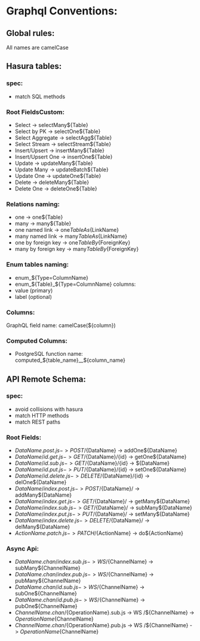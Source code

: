 # Graphql Conventions:
## Global rules:
All names are camelCase

## Hasura tables:
### spec:
- match SQL methods

### Root FieldsCustom:
- Select               -> selectMany${Table}
- Select by PK         -> selectOne${Table}
- Select Aggregate     -> selectAgg${Table}
- Select Stream        -> selectStream${Table}
- Insert/Upsert        -> insertMany${Table}
- Insert/Upsert One    -> insertOne${Table}
- Update               -> updateMany${Table}
- Update Many          -> updateBatch${Table}
- Update One           -> updateOne${Table}
- Delete               -> deleteMany${Table}
- Delete One           -> deleteOne${Table}

### Relations naming:
- one                  -> one${Table}
- many                 -> many${Table}
- one named link       -> one${Table}As${LinkName}
- many named link      -> many${Table}As${LinkName}
- one by foreign key   -> one${Table}By${ForeignKey}
- many by foreign key  -> many${Table}By${ForeignKey}

### Enum tables naming:
- enum_${Type=ColumnName}
- enum_${Table}_${Type=ColumnName}
columns:
- value (primary)
- label (optional)

### Columns:
GraphQL field name: camelCase(${column})

### Computed Columns:
- PostgreSQL function name: computed_${table_name}__${column_name}


## API Remote Schema:
### spec:
- avoid collisions with hasura
- match HTTP methods
- match REST paths

### Root Fields:
- ${DataName}.post.js          -> POST   /${DataName}      -> addOne${DataName}
- ${DataName}/{id}.get.js      -> GET    /${DataName}/{id} -> getOne${DataName} 
- ${DataName}/{id}.sub.js      -> GET    /${DataName}/{id} -> ${DataName} 
- ${DataName}/{id}.put.js      -> PUT    /${DataName}/{id} -> setOne${DataName}
- ${DataName}/{id}.delete.js   -> DELETE /${DataName}/{id} -> delOne${DataName}
- ${DataName}/index.post.js    -> POST   /${DataName}/     -> addMany${DataName}
- ${DataName}/index.get.js     -> GET    /${DataName}/     -> getMany${DataName}
- ${DataName}/index.sub.js     -> GET    /${DataName}/     -> subMany${DataName}
- ${DataName}/index.put.js     -> PUT    /${DataName}/     -> setMany${DataName}
- ${DataName}/index.delete.js  -> DELETE /${DataName}/     -> delMany${DataName}
- ${ActionName}.patch.js       -> PATCH  /${ActionName}    -> do${ActionName}

### Async Api:

- ${DataName}.chan/index.sub.js  -> WS  /${ChannelName}    -> subMany${ChannelName}
- ${DataName}.chan/index.pub.js  -> WS  /${ChannelName}    -> pubMany${ChannelName}
- ${DataName}.chan/{id}.sub.js   -> WS  /${ChannelName}    -> subOne${ChannelName}
- ${DataName}.chan/{id}.pub.js   -> WS  /${ChannelName}    -> pubOne${ChannelName}
- ${ChannelName}.chan/${OperationName}.sub.js  -> WS  /${ChannelName}    -> ${OperationName}${ChannelName}
- ${ChannelName}.chan/${OperationName}.pub.js  -> WS  /${ChannelName}    -> ${OperationName}${ChannelName}
